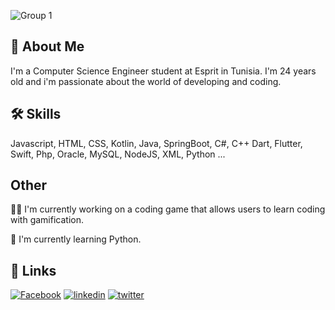 

![Group 1](https://github.com/AzizaTaboubi/AzizaTaboubi/assets/98782523/13a50662-45ba-4545-a115-c6c5131153cf)


## 🚀 About Me
I'm a Computer Science Engineer student at Esprit in Tunisia. I'm 24 years old and i'm passionate about the world of developing and coding.


## 🛠 Skills
Javascript, HTML, CSS, Kotlin, Java, SpringBoot, C#, C++
Dart, Flutter, Swift, Php, Oracle, MySQL, NodeJS, XML, Python ...


## Other 
👩‍💻 I'm currently working on a coding game that allows users to learn coding with gamification.

🧠 I'm currently learning Python.


## 🔗 Links
[![Facebook](https://img.shields.io/badge/facebook-1DA1F2?style=for-the-badge&logo=facebook&logoColor=white)](https://www.facebook.com/azyza.azza.3/)
[![linkedin](https://img.shields.io/badge/linkedin-0A66C2?style=for-the-badge&logo=linkedin&logoColor=white)](https://www.linkedin.com/in/aziza-taboubi/
)
[![twitter](https://img.shields.io/badge/twitter-1DA1F2?style=for-the-badge&logo=twitter&logoColor=white)](https://twitter.com/azyza_tabouby)

